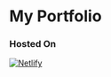 # My Portfolio

### Hosted On
[![Netlify](https://img.shields.io/badge/netlify-%23000000.svg?logo=netlify&logoColor=#00C7B7)](https://haolam05.haolam.codes/)
